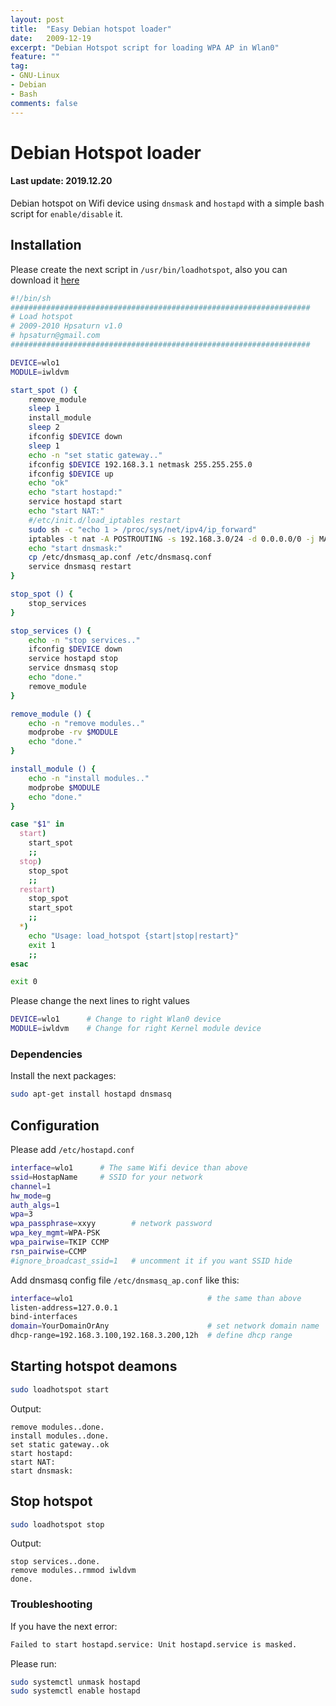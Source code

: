 ```yaml
---
layout: post
title:  "Easy Debian hotspot loader"
date:   2009-12-19
excerpt: "Debian Hotspot script for loading WPA AP in Wlan0"
feature: ""
tag:
- GNU-Linux
- Debian
- Bash
comments: false
---
```


# Debian Hotspot loader

#### Last update: 2019.12.20

Debian hotspot on Wifi device using `dnsmask` and `hostapd` with a simple bash script for `enable/disable` it.

## Installation

Please create the next script in `/usr/bin/loadhotspot`, also you can download it [here](https://raw.githubusercontent.com/hpsaturn/linux_scripts/master/loadhotspot)

``` bash
#!/bin/sh
###################################################################
# Load hotspot
# 2009-2010 Hpsaturn v1.0
# hpsaturn@gmail.com
###################################################################

DEVICE=wlo1
MODULE=iwldvm

start_spot () {
    remove_module
    sleep 1
    install_module
    sleep 2
    ifconfig $DEVICE down
    sleep 1
    echo -n "set static gateway.."
    ifconfig $DEVICE 192.168.3.1 netmask 255.255.255.0
    ifconfig $DEVICE up
    echo "ok" 
    echo "start hostapd:"
    service hostapd start
    echo "start NAT:"
    #/etc/init.d/load_iptables restart
    sudo sh -c "echo 1 > /proc/sys/net/ipv4/ip_forward"
    iptables -t nat -A POSTROUTING -s 192.168.3.0/24 -d 0.0.0.0/0 -j MASQUERADE
    echo "start dnsmask:"
    cp /etc/dnsmasq_ap.conf /etc/dnsmasq.conf
    service dnsmasq restart
}

stop_spot () {
    stop_services
}

stop_services () {
    echo -n "stop services.."
    ifconfig $DEVICE down
    service hostapd stop
    service dnsmasq stop
    echo "done."
    remove_module
}

remove_module () {
    echo -n "remove modules.."
    modprobe -rv $MODULE
    echo "done."
}

install_module () {
    echo -n "install modules.."
    modprobe $MODULE
    echo "done."
}

case "$1" in
  start)
    start_spot 
    ;;
  stop)
    stop_spot
    ;;
  restart)
    stop_spot
    start_spot
    ;;
  *)
    echo "Usage: load_hotspot {start|stop|restart}"
    exit 1
    ;;
esac

exit 0

```

Please change the next lines to right values

``` bash
DEVICE=wlo1      # Change to right Wlan0 device
MODULE=iwldvm    # Change for right Kernel module device
```

### Dependencies

Install the next packages:

``` bash
sudo apt-get install hostapd dnsmasq
```

## Configuration

Please add `/etc/hostapd.conf`

``` bash
interface=wlo1      # The same Wifi device than above
ssid=HostapName     # SSID for your network
channel=1
hw_mode=g
auth_algs=1
wpa=3
wpa_passphrase=xxyy        # network password
wpa_key_mgmt=WPA-PSK
wpa_pairwise=TKIP CCMP
rsn_pairwise=CCMP
#ignore_broadcast_ssid=1   # uncomment it if you want SSID hide
```

Add dnsmasq config file `/etc/dnsmasq_ap.conf` like this:

``` bash
interface=wlo1                              # the same than above
listen-address=127.0.0.1                   
bind-interfaces
domain=YourDomainOrAny                      # set network domain name
dhcp-range=192.168.3.100,192.168.3.200,12h  # define dhcp range
```

## Starting hotspot deamons

``` bash
sudo loadhotspot start
```

Output:  

```
remove modules..done.
install modules..done.
set static gateway..ok
start hostapd:
start NAT:
start dnsmask:
```

## Stop hotspot

``` bash
sudo loadhotspot stop
```

Output:  

```
stop services..done.
remove modules..rmmod iwldvm
done.
```

### Troubleshooting

If you have the next error:

``` bash
Failed to start hostapd.service: Unit hostapd.service is masked.
```

Please run:

``` bash
sudo systemctl unmask hostapd
sudo systemctl enable hostapd
```
